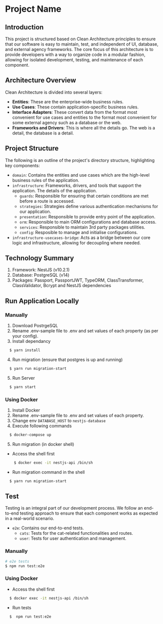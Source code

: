 # Project Name

## Introduction
This project is structured based on Clean Architecture principles to ensure that our software is easy to maintain, test, and independent of UI, database, and external agency frameworks. The core focus of this architecture is to provide developers with a way to organize code in a modular fashion, allowing for isolated development, testing, and maintenance of each component.

## Architecture Overview

Clean Architecture is divided into several layers:

- **Entities**: These are the enterprise-wide business rules.
- **Use Cases**: These contain application-specific business rules.
- **Interface Adapters**: These convert data from the format most convenient for use cases and entities to the format most convenient for some external agency such as a database or the web.
- **Frameworks and Drivers**: This is where all the details go. The web is a detail, the database is a detail.

## Project Structure

The following is an outline of the project's directory structure, highlighting key components:

- `domain`: Contains the entities and use cases which are the high-level business rules of the application.
- `infrastructure`: Frameworks, drivers, and tools that support the application. The details of the application.
  - `guards`: Responsible for ensuring that certain conditions are met before a route is accessed.
  - `strategies`: Strategies define various authentication mechanisms for our application.
  - `presentation`: Responsible to provide entry point of the application.
  - `orm`: Responsible to main ORM configurations and database access.
  - `services`: Responsible to maintain 3rd party packages utilities.
  - `config`: Resposible to manage and initialise configurations.
- `infrastructure-usecases-bridge`: Acts as a bridge between our core logic and infrastructure, allowing for decoupling where needed.

## Technology Summary
1. Framework: NestJS (v10.2.1)
2. Database: PostgreSQL (v14)
4. Packages: Passport, PassportJWT, TypeORM, ClassTransformer, ClassValidator, Bcrypt and NestJS dependencies 

## Run Application Locally

### Manually

1. Download PostrgeSQL
2. Rename .env-sample file to .env and set values of each property (as per your config).
3. Install dependancy 
```bash
  $ yarn install
```
4. Run migration (ensure that postgres is up and running)
```bash
  $ yarn run migration-start
```
5. Run Server
```bash
  $ yarn start
```

### Using Docker

1. Install Docker
2. Rename .env-sample file to .env and set values of each property.
3. Change env `DATABASE_HOST` to `nestjs-database`
4. Execute following commands
```bash
  $ docker-compose up
```
5. Run migration (in docker shell)
  - Access the shell first
```bash
    $ docker exec -it nestjs-api /bin/sh
```
  - Run migration command in the shell
```bash
  $ yarn run migration-start
```


## Test
Testing is an integral part of our development process. We follow an end-to-end testing approach to ensure that each component works as expected in a real-world scenario.

- `e2e`: Contains our end-to-end tests.
  - `cats`: Tests for the cat-related functionalities and routes.
  - `user`: Tests for user authentication and management.

### Manually
```bash
# e2e tests
$ npm run test:e2e
```

### Using Docker
- Access the shell first
```bash
  $ docker exec -it nestjs-api /bin/sh
```
  - Run tests
```bash
  $  npm run test:e2e
```